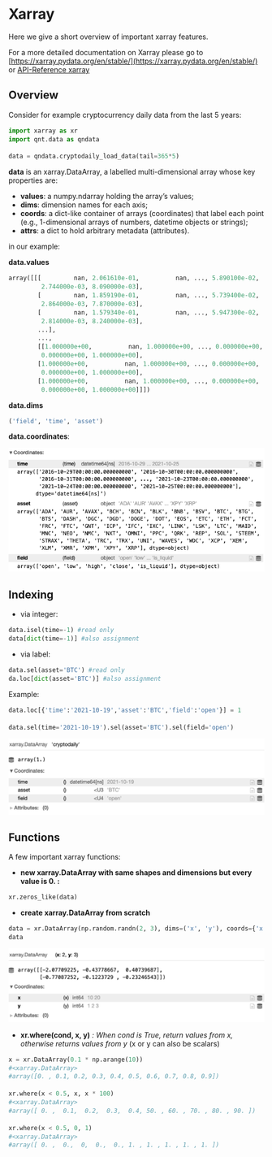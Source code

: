 # Xarray
Here we give a short overview of important xarray features.

For a more detailed documentation on Xarray please go to [https://xarray.pydata.org/en/stable/](https://xarray.pydata.org/en/stable/) or [API-Reference xarray](https://quantiacs.com/documentation/en/reference/operators.html#xarray)

## Overview
Consider for example cryptocurrency daily data from the last 5 years:
```Python
import xarray as xr
import qnt.data as qndata

data = qndata.cryptodaily_load_data(tail=365*5)
```


**data** is an xarray.DataArray, a labelled multi-dimensional array whose key properties are:

* **values**: a numpy.ndarray holding the array’s values;
* **dims**: dimension names for each axis;
* **coords**: a dict-like container of arrays (coordinates) that label each point (e.g., 1-dimensional arrays of numbers, datetime objects or strings);
* **attrs**: a dict to hold arbitrary metadata (attributes).

in our example:

**data.values**
```Python
array([[[         nan, 2.061610e-01,          nan, ..., 5.890100e-02,
         2.744000e-03, 8.090000e-03],
        [         nan, 1.859190e-01,          nan, ..., 5.739400e-02,
         2.864000e-03, 7.870000e-03],
        [         nan, 1.579340e-01,          nan, ..., 5.947300e-02,
         2.814000e-03, 8.240000e-03],
        ...],
        ...,
        [[1.000000e+00,          nan, 1.000000e+00, ..., 0.000000e+00,
         0.000000e+00, 1.000000e+00],
        [1.000000e+00,          nan, 1.000000e+00, ..., 0.000000e+00,
         0.000000e+00, 1.000000e+00],
        [1.000000e+00,          nan, 1.000000e+00, ..., 0.000000e+00,
         0.000000e+00, 1.000000e+00]]])
```

**data.dims**
```Python
('field', 'time', 'asset')
```

**data.coordinates**:

![crypto coords](./pictures/crypto_coord_daily.png)





## Indexing

* via integer:

```python
data.isel(time=-1) #read only
data[dict(time=-1)] #also assignment
```
* via label:

```python
data.sel(asset='BTC') #read only
da.loc[dict(asset='BTC')] #also assignment
```

Example:
```python
data.loc[{'time':'2021-10-19','asset':'BTC','field':'open'}] = 1

data.sel(time='2021-10-19').sel(asset='BTC').sel(field='open')
```
![BTC index example](./pictures/BTC_1_indexing.png)

## Functions
A few important xarray functions:

* **new xarray.DataArray with same shapes and dimensions but every value is 0. :**

```python
xr.zeros_like(data)
```

* **create xarray.DataArray from scratch**

```Python
data = xr.DataArray(np.random.randn(2, 3), dims=('x', 'y'), coords={'x': [10, 20],'y':[1,2,3]})
data
```
![xarray scratch](./pictures/xarray_scratch.png)

* **xr.where(cond, x, y)** *: When cond is True, return values from x, otherwise returns values from y* (x or y can also be scalars)

```Python
x = xr.DataArray(0.1 * np.arange(10))
#<xarray.DataArray>
#array([0. , 0.1, 0.2, 0.3, 0.4, 0.5, 0.6, 0.7, 0.8, 0.9])

xr.where(x < 0.5, x, x * 100)
#<xarray.DataArray>
#array([ 0. ,  0.1,  0.2,  0.3,  0.4, 50. , 60. , 70. , 80. , 90. ])

xr.where(x < 0.5, 0, 1)
#<xarray.DataArray>
#array([ 0. ,  0.,  0,  0.,  0., 1. , 1. , 1. , 1. , 1. ])
```
